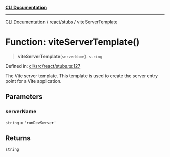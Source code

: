[**CLI Documentation**](../../../README.md)

***

[CLI Documentation](../../../README.md) / [react/stubs](../README.md) / viteServerTemplate

# Function: viteServerTemplate()

> **viteServerTemplate**(`serverName`): `string`

Defined in: [cli/src/react/stubs.ts:127](https://github.com/stonemjs/cli/blob/a8ddb59abbd77ddb2870c689c0c7e80297d24c5a/src/react/stubs.ts#L127)

The Vite server template.
This template is used to create the server entry point for a Vite application.

## Parameters

### serverName

`string` = `'runDevServer'`

## Returns

`string`
